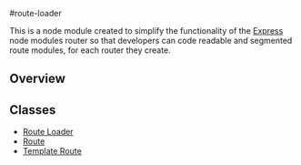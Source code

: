 #route-loader

This is a node module created to simplify the functionality of the [Express](https://github.com/strongloop/express) node modules router so that developers can code readable and segmented route modules, for each router they create.

## Overview

## Classes

- [Route Loader](documentation/RouteLoader.md)
- [Route](documentation/Route.md)
- [Template Route](documentation/TemplateRoute.md)

